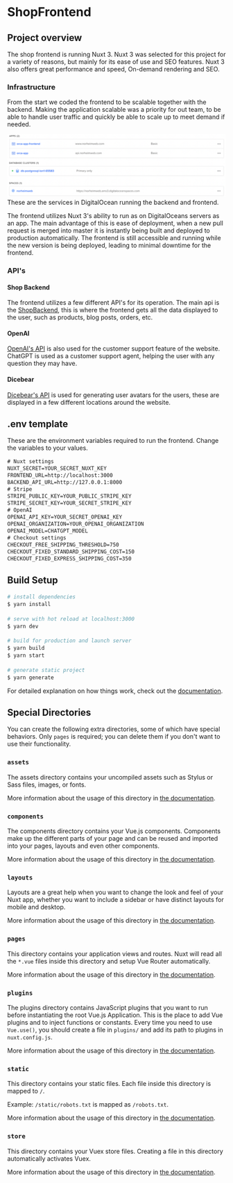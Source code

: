 # ShopFrontend

## Project overview
The shop frontend is running Nuxt 3. Nuxt 3 was selected for this project for a variety of reasons, but mainly for its ease of use and SEO features.
Nuxt 3 also offers great performance and speed, On-demand rendering and SEO.

### Infrastructure
From the start we coded the frontend to be scalable together with the backend. Making the application scalable was a priority for out team, to be able to handle user traffic and quickly be able to scale up to meet demand if needed.

![image of services running the shop frontend and backend in DigitalOcean](/Documents/infrastructure.png)
These are the services in DigitalOcean running the backend and frontend.

The frontend utilizes Nuxt 3's ability to run as on DigitalOceans servers as an app. The main advantage of this is ease of 
deployment, when a new pull request is merged into master it is instantly being built and deployed to production automatically.
The frontend is still accessible and running while the new version is being deployed, leading to minimal downtime for the frontend.

### API's
#### Shop Backend
The frontend utilizes a few different API's for its operation. The main api is the [ShopBackend](https://github.com/Henriknn01/ShopBackend), 
this is where the frontend gets all the data displayed to the user, such as products, blog posts, orders, etc.

#### OpenAI
[OpenAI's API](https://openai.com/) is also used for the customer support feature of the website. ChatGPT is used as a customer support agent, helping the user with any question they may have.

#### Dicebear
[Dicebear's API](https://www.dicebear.com/) is used for generating user avatars for the users, these are displayed in a few different locations around the website.

## .env template
These are the environment variables required to run the frontend.
Change the variables to your values.
```dotenv
# Nuxt settings
NUXT_SECRET=YOUR_SECRET_NUXT_KEY
FRONTEND_URL=http://localhost:3000
BACKEND_API_URL=http://127.0.0.1:8000
# Stripe
STRIPE_PUBLIC_KEY=YOUR_PUBLIC_STRIPE_KEY
STRIPE_SECRET_KEY=YOUR_SECRET_STRIPE_KEY
# OpenAI
OPENAI_API_KEY=YOUR_SECRET_OPENAI_KEY
OPENAI_ORGANIZATION=YOUR_OPENAI_ORGANIZATION
OPENAI_MODEL=CHATGPT_MODEL
# Checkout settings
CHECKOUT_FREE_SHIPPING_THRESHOLD=750
CHECKOUT_FIXED_STANDARD_SHIPPING_COST=150
CHECKOUT_FIXED_EXPRESS_SHIPPING_COST=350
```

## Build Setup
```bash
# install dependencies
$ yarn install

# serve with hot reload at localhost:3000
$ yarn dev

# build for production and launch server
$ yarn build
$ yarn start

# generate static project
$ yarn generate
```

For detailed explanation on how things work, check out the [documentation](https://nuxtjs.org).

## Special Directories

You can create the following extra directories, some of which have special behaviors. Only `pages` is required; you can delete them if you don't want to use their functionality.

### `assets`

The assets directory contains your uncompiled assets such as Stylus or Sass files, images, or fonts.

More information about the usage of this directory in [the documentation](https://nuxtjs.org/docs/2.x/directory-structure/assets).

### `components`

The components directory contains your Vue.js components. Components make up the different parts of your page and can be reused and imported into your pages, layouts and even other components.

More information about the usage of this directory in [the documentation](https://nuxtjs.org/docs/2.x/directory-structure/components).

### `layouts`

Layouts are a great help when you want to change the look and feel of your Nuxt app, whether you want to include a sidebar or have distinct layouts for mobile and desktop.

More information about the usage of this directory in [the documentation](https://nuxtjs.org/docs/2.x/directory-structure/layouts).


### `pages`

This directory contains your application views and routes. Nuxt will read all the `*.vue` files inside this directory and setup Vue Router automatically.

More information about the usage of this directory in [the documentation](https://nuxtjs.org/docs/2.x/get-started/routing).

### `plugins`

The plugins directory contains JavaScript plugins that you want to run before instantiating the root Vue.js Application. This is the place to add Vue plugins and to inject functions or constants. Every time you need to use `Vue.use()`, you should create a file in `plugins/` and add its path to plugins in `nuxt.config.js`.

More information about the usage of this directory in [the documentation](https://nuxtjs.org/docs/2.x/directory-structure/plugins).

### `static`

This directory contains your static files. Each file inside this directory is mapped to `/`.

Example: `/static/robots.txt` is mapped as `/robots.txt`.

More information about the usage of this directory in [the documentation](https://nuxtjs.org/docs/2.x/directory-structure/static).

### `store`

This directory contains your Vuex store files. Creating a file in this directory automatically activates Vuex.

More information about the usage of this directory in [the documentation](https://nuxtjs.org/docs/2.x/directory-structure/store).
